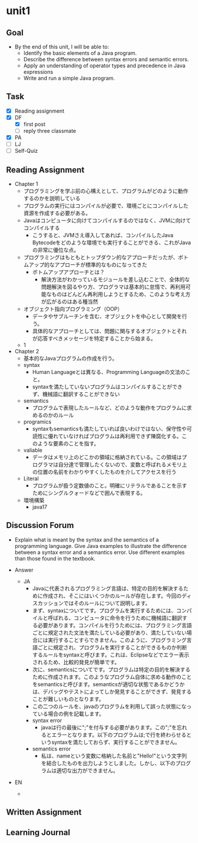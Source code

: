 # unit1

## Goal

- By the end of this unit, I will be able to:
  - Identify the basic elements of a Java program.
  - Describe the difference between syntax errors and semantic errors.
  - Apply an understanding of operator types and precedence in Java expressions
  - Write and run a simple Java program.

## Task

- [x] Reading assignment
- [x] DF
  - [x] first post
  - [ ] reply three classmate
- [x] PA
- [ ] LJ
- [ ] Self-Quiz

## Reading Assignment

- Chapter 1
  - プログラミングを学ぶ前の心構えとして、プログラムがどのように動作するのかを説明している
  - プログラムの実行にはコンパイルが必要で、環境ごとにコンパイルした資源を作成する必要がある。
  - Javaはコンピュータに向けてコンパイルするのではなく、JVMに向けてコンパイルする
    - こうすると、JVMさえ導入してあれば、コンパイルしたJava Bytecodeをどのような環境でも実行することができる、これがJavaの非常に優位な点。
  - プログラミングはもともとトップダウン的なアプローチだったが、ボトムアップ的なアプローチが標準的なものになってきた
    - ボトムアップアプローチとは？
      - 解決方法がわかっているモジュールを差し込むことで、全体的な問題解決を図るやり方、プログラマは基本的に怠惰で、再利用可能なものはどんどん再利用しようとするため、このような考え方が広がるのはある種当然
  - オブジェクト指向プログラミング（OOP）
    - データやサブルーチンを含む、オブジェクトを中心として開発を行う。
    - 具体的なアプローチとしては、問題に関与するオブジェクトとそれが応答すべきメッセージを特定することから始まる。
  - 1
- Chapter 2
  - 基本的なJavaプログラムの作成を行う。
  - syntax
    - Human Languageとは異なる、Programming Languageの文法のこと。
    - syntaxを満たしていないプログラムはコンパイルすることができず、機械語に翻訳することができない
  - semantics
    - プログラムで表現したルールなど、どのような動作をプログラムに求めるのかのルール
  - programics
    - syntaxもsemanticsも満たしていれば良いわけではない、保守性や可読性に優れていなければプログラムは再利用できず陳腐化する。このような要素のことを指す。
  - valiable
    - データはメモリ上のどこかの領域に格納されている。この領域はプログラマは自分達で管理したくないので、変数と呼ばれるメモリ上の位置の名前をわかりやすくしたものを介してアクセスを行う
  - Literal
    - プログラムが扱う定数値のこと。明確にリテラルであることを示すためにシングルクォードなどで囲んで表現する。
  - 環境構築
    - java17

## Discussion Forum

- Explain what is meant by the syntax and the semantics of a programming language. Give Java examples to illustrate the difference between a syntax error and a semantics error. Use different examples than those found in the textbook.

- Answer
  - JA
    - Javaに代表されるプログラミング言語は、特定の目的を解決するために作成され、そこにはいくつかのルールが存在します。今回のディスカッションではそのルールについて説明します。
    - まず、syntaxについてです。プログラムを実行するためには、コンパイルと呼ばれる、コンピュータに命令を行うために機械語に翻訳する必要があります。コンパイルを行うためには、プログラミング言語ごとに規定された文法を満たしている必要があり、満たしていない場合には実行することすらできません。このように、プログラミング言語ごとに規定され、プログラムを実行することができるものか判断するルールをsyntaxと呼びます。これは、Eclipseなどでエラー表示されるため、比較的発見が簡単です。
    - 次に、semanticsについてです。プログラムは特定の目的を解決するために作成されます。このようなプログラム自体に求める動作のことをsemanticsと呼びます。semanticsが適切な状態であるかどうかは、デバッグやテストによってしか発見することができず、発見することが難しいものとなります。
    - この二つのルールを、javaのプログラムを利用して誤った状態になっている場合の例を記載します。
    - syntax error
      - javaは行の最後に";"を付与する必要があります。この";"を忘れるとエラーとなります。以下のプログラムは;で行を終わらせるというsyntaxを満たしておらず、実行することができません。
    - semantics error
      - 私は、nameという変数に格納した名前と"Hello!"という文字列を結合したものを出力しようとしました。しかし、以下のプログラムは適切な出力ができません。

- EN

  -

## Written Assignment

## Learning Journal
